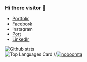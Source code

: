 ### Hi there visitor 👋
  * [Portfolio](https://puvana-dev.web.app/)
  * [Facebook](https://www.facebook.com/boom.puvana)
  * [Instagram](https://www.instagram.com/noboomta/)
  * [Port](https://noboomta.github.io/)
  * [LinkedIn](https://www.linkedin.com/in/puvana-swatvanith-74706b205/)
  
  ![Github stats](https://github-readme-stats.vercel.app/api?username=noboomta&theme=highcontrast&show_icons=true&count_private=true) <br>
  ![Top Languages Card](https://github-readme-stats.vercel.app/api/top-langs/?username=noboomta&layout=compact)
  //[![noboomta](https://github-readme-stats.vercel.app/api/pin/?username=noboomta&repo=noboomta)](https://github.com/noboomta/noboomta)
